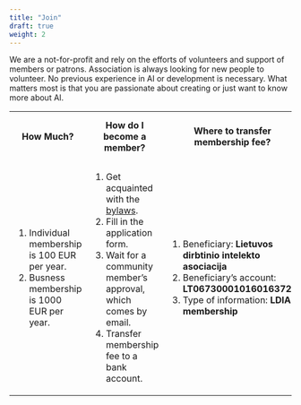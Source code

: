 ```yaml
---
title: "Join"
draft: true
weight: 2
---
```


We are a not-for-profit and rely on the efforts of volunteers and support of members or patrons.
Association is always looking for new people to volunteer. No previous experience in AI or development is necessary. What matters most is that you are passionate about creating or just want to know more about AI.

<table style="width:100%;">
  <tr>
      <th>How Much?</th>
      <th>How do I become a member?</th>
      <th>Where to transfer membership fee?</th>
      <th>How long is a membership valid?</th>
  </tr>
  <tr>
      <td style="text-align: left;">
        <ol>
          <li>Individual membership is 100 EUR per year.</li>
          <li>Busness membership is 1000 EUR per year.</li>
        </ol>
      </td>
      <td style="text-align: left;">
        <ol>
          <li>Get acquainted with the <a href="ldia_istatai.pdf">bylaws</a>.</li>
          <li>Fill in the application form.</li>
          <li>Wait for a community member’s approval, which comes by email.</li>
          <li>Transfer membership fee to a bank account.</li>
        </ol>
      </td>
      <td style="text-align: left;">
        <ol>
          <li>Beneficiary: <b>Lietuvos dirbtinio intelekto asociacija</b></li>
          <li>Beneficiary’s account: <b>LT067300010160163729</b></li>
          <li>Type of information: <b>LDIA membership</b></li>
        </ol>
      </td>
      <td style="text-align: left;">
        Membership validation is 1 year for all no matter what you are business or private persion.
      </td>
  </tr>
</table>
